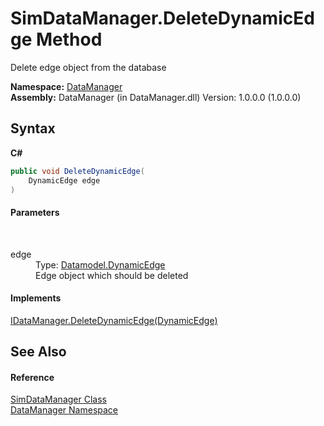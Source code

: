 # SimDataManager.DeleteDynamicEdge Method 
 

Delete edge object from the database

**Namespace:**&nbsp;<a href="699cd2d6-1481-41f2-ef8c-776ba4af1388">DataManager</a><br />**Assembly:**&nbsp;DataManager (in DataManager.dll) Version: 1.0.0.0 (1.0.0.0)

## Syntax

**C#**<br />
``` C#
public void DeleteDynamicEdge(
	DynamicEdge edge
)
```


#### Parameters
&nbsp;<dl><dt>edge</dt><dd>Type: <a href="2f4a4a55-e90e-c9b6-b56b-19afd1693925">Datamodel.DynamicEdge</a><br />Edge object which should be deleted</dd></dl>

#### Implements
<a href="e960f27d-2413-8ebc-5ec8-1ad8d32ccf9b">IDataManager.DeleteDynamicEdge(DynamicEdge)</a><br />

## See Also


#### Reference
<a href="c932baac-c60b-aa6f-f5c0-a68d804542cd">SimDataManager Class</a><br /><a href="699cd2d6-1481-41f2-ef8c-776ba4af1388">DataManager Namespace</a><br />